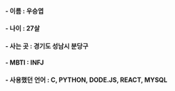 #### - 이름 : 우승엽
#### - 나이 : 27살
#### - 사는 곳 : 경기도 성남시 분당구
#### - MBTI : INFJ
#### - 사용했던 언어 : C, PYTHON, DODE.JS, REACT, MYSQL
